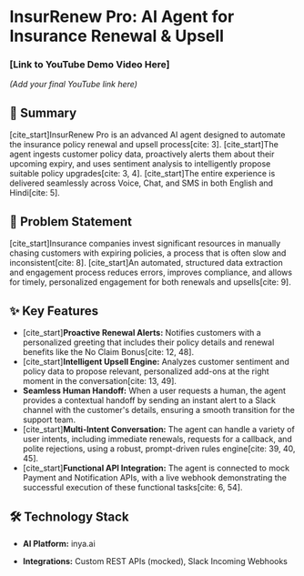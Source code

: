 # InsurRenew Pro: AI Agent for Insurance Renewal & Upsell

### [Link to YouTube Demo Video Here]
*(Add your final YouTube link here)*

## 📜 Summary
[cite_start]InsurRenew Pro is an advanced AI agent designed to automate the insurance policy renewal and upsell process[cite: 3]. [cite_start]The agent ingests customer policy data, proactively alerts them about their upcoming expiry, and uses sentiment analysis to intelligently propose suitable policy upgrades[cite: 3, 4]. [cite_start]The entire experience is delivered seamlessly across Voice, Chat, and SMS in both English and Hindi[cite: 5].

## 🎯 Problem Statement
[cite_start]Insurance companies invest significant resources in manually chasing customers with expiring policies, a process that is often slow and inconsistent[cite: 8]. [cite_start]An automated, structured data extraction and engagement process reduces errors, improves compliance, and allows for timely, personalized engagement for both renewals and upsells[cite: 9].

## ✨ Key Features
* [cite_start]**Proactive Renewal Alerts:** Notifies customers with a personalized greeting that includes their policy details and renewal benefits like the No Claim Bonus[cite: 12, 48].
* [cite_start]**Intelligent Upsell Engine:** Analyzes customer sentiment and policy data to propose relevant, personalized add-ons at the right moment in the conversation[cite: 13, 49].
* **Seamless Human Handoff:** When a user requests a human, the agent provides a contextual handoff by sending an instant alert to a Slack channel with the customer's details, ensuring a smooth transition for the support team.
* [cite_start]**Multi-Intent Conversation:** The agent can handle a variety of user intents, including immediate renewals, requests for a callback, and polite rejections, using a robust, prompt-driven rules engine[cite: 39, 40, 45].
* [cite_start]**Functional API Integration:** The agent is connected to mock Payment and Notification APIs, with a live webhook demonstrating the successful execution of these functional tasks[cite: 6, 54].

## 🛠️ Technology Stack
* **AI Platform:** inya.ai

* **Integrations:** Custom REST APIs (mocked), Slack Incoming Webhooks
